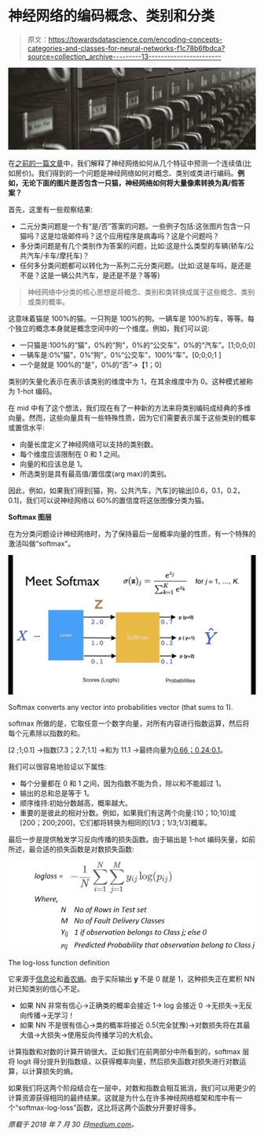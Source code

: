 # 神经网络的编码概念、类别和分类

> 原文：<https://towardsdatascience.com/encoding-concepts-categories-and-classes-for-neural-networks-f1c78b6fbdca?source=collection_archive---------13----------------------->

![](img/54775b014d778e7db7e998f0e9f464eb.png)

在[之前的一篇文章](https://medium.com/datathings/neural-networks-and-backpropagation-explained-in-a-simple-way-f540a3611f5e)中，我们解释了神经网络如何从几个特征中预测一个连续值(比如房价)。我们得到的一个问题是神经网络如何对概念、类别或类进行编码。**例如，无论下面的图片是否包含一只猫，神经网络如何将大量像素转换为真/假答案？**

首先，这里有一些观察结果:

*   二元分类问题是一个有“是/否”答案的问题。一些例子包括:这张图片包含一只猫吗？这是垃圾邮件吗？这个应用程序是病毒吗？这是个问题吗？
*   多分类问题是有几个类别作为答案的问题，比如:这是什么类型的车辆(轿车/公共汽车/卡车/摩托车)？
*   任何多分类问题都可以转化为一系列二元分类问题。(比如:这是车吗，是还是不是？这是一辆公共汽车，是还是不是？等等)

> 神经网络中分类的核心思想是将概念、类别和类转换成属于这些概念、类别或类的概率。

这意味着猫是 100%的猫。一只狗是 100%的狗。一辆车是 100%的车，等等。每个独立的概念本身就是概念空间中的一个维度。例如，我们可以说:

*   一只猫是:100%的“猫”，0%的“狗”，0%的“公交车”，0%的“汽车”。[1;0;0;0]
*   一辆车是:0%“猫”，0%“狗”，0%“公交车”，100%“车”。[0;0;0;1 ]
*   一个是就是 100%的“是”，0%的“否”->【1；0]

类别的矢量化表示在表示该类别的维度中为 1，在其余维度中为 0。这种模式被称为 1-hot 编码。

在 mid 中有了这个想法，我们现在有了一种新的方法来将类别编码成经典的多维向量。然而，这些向量具有一些特殊性质，因为它们需要表示属于这些类别的概率或置信水平:

*   向量长度定义了神经网络可以支持的类别数。
*   每个维度应该限制在 0 和 1 之间。
*   向量的和应该总是 1。
*   所选类别是具有最高值/置信度(arg max)的类别。

因此，例如，如果我们得到[猫，狗，公共汽车，汽车]的输出[0.6，0.1，0.2，0.1]，我们可以说神经网络以 60%的置信度将这张图像分类为猫。

**Softmax 图层**

在为分类问题设计神经网络时，为了保持最后一层概率向量的性质，有一个特殊的激活叫做“softmax”。

![](img/9b3ba4b397b1e4c83598fa18bfb6c4e6.png)

Softmax converts any vector into probabilities vector (that sums to 1).

softmax 所做的是，它取任意一个数字向量，对所有内容进行指数运算，然后将每个元素除以指数的和。

[2 ;1;0.1] ->指数[7.3；2.7;1.1] ->和为 11.1 ->最终向量为[0.66；0.24;0.1](这是一个概率向量)。

我们可以很容易地验证以下属性:

*   每个分量都在 0 和 1 之间，因为指数不能为负，除以和不能超过 1。
*   输出的总和总是等于 1。
*   顺序维持:初始分数越高，概率越大。
*   重要的是彼此的相对分数。例如，如果我们有这两个向量:[10；10;10]或[200；200;200]，它们都将转换为相同的[1/3；1/3;1/3]概率。

最后一步是提供触发学习反向传播的损失函数。由于输出是 1-hot 编码矢量，如前所述，最合适的损失函数是对数损失函数:

![](img/345284a337469a4851a3cee86818aa56.png)

The log-loss function definition

它来源于[信息论](https://en.wikipedia.org/wiki/Information_theory)和[香农熵](https://en.wikipedia.org/wiki/Entropy_%28information_theory%29)。由于实际输出 **y** 不是 0 就是 1，这种损失正在累积 NN 对已知类别的信心不足。

*   如果 NN 非常有信心->正确类的概率会接近 1-> log 会接近 0 ->无损失->无反向传播->无学习！
*   如果 NN 不是很有信心->类的概率将接近 0.5(完全犹豫)->对数损失将在其最大值->大损失->使用反向传播学习的大机会。

计算指数和对数的计算开销很大。正如我们在前两部分中所看到的，softmax 层将 logit 得分提升到指数级，以获得概率向量，然后损失函数对损失进行对数运算，以计算损失的熵。

如果我们将这两个阶段结合在一层中，对数和指数会相互抵消，我们可以用更少的计算资源获得相同的最终结果。这就是为什么在许多神经网络框架和库中有一个“softmax-log-loss”函数，这比将这两个函数分开要好得多。

*原载于 2018 年 7 月 30 日*[*medium.com*](https://medium.com/datathings/encoding-concepts-categories-and-classes-for-neural-networks-4a673346dc15)*。*